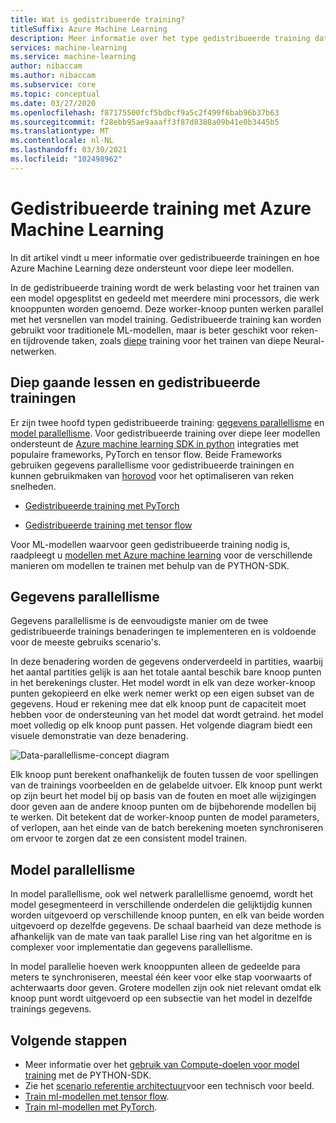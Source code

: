 ```yaml
---
title: Wat is gedistribueerde training?
titleSuffix: Azure Machine Learning
description: Meer informatie over het type gedistribueerde training dat Azure Machine Learning ondersteunt en de open source framework-integraties die beschikbaar zijn voor gedistribueerde trainingen.
services: machine-learning
ms.service: machine-learning
author: nibaccam
ms.author: nibaccam
ms.subservice: core
ms.topic: conceptual
ms.date: 03/27/2020
ms.openlocfilehash: f87175500fcf5bdbcf9a5c2f499f6bab96b37b63
ms.sourcegitcommit: f28ebb95ae9aaaff3f87d8388a09b41e0b3445b5
ms.translationtype: MT
ms.contentlocale: nl-NL
ms.lasthandoff: 03/30/2021
ms.locfileid: "102498962"
---
```

# <a name="distributed-training-with-azure-machine-learning"></a>Gedistribueerde training met Azure Machine Learning

In dit artikel vindt u meer informatie over gedistribueerde trainingen en hoe Azure Machine Learning deze ondersteunt voor diepe leer modellen. 

In de gedistribueerde training wordt de werk belasting voor het trainen van een model opgesplitst en gedeeld met meerdere mini processors, die werk knooppunten worden genoemd. Deze worker-knoop punten werken parallel met het versnellen van model training. Gedistribueerde training kan worden gebruikt voor traditionele ML-modellen, maar is beter geschikt voor reken-en tijdrovende taken, zoals [diepe](concept-deep-learning-vs-machine-learning.md) training voor het trainen van diepe Neural-netwerken. 

## <a name="deep-learning-and-distributed-training"></a>Diep gaande lessen en gedistribueerde trainingen 

Er zijn twee hoofd typen gedistribueerde training: [gegevens parallellisme](#data-parallelism) en [model parallellisme](#model-parallelism). Voor gedistribueerde training over diepe leer modellen ondersteunt de [Azure machine learning SDK in python](/python/api/overview/azure/ml/intro) integraties met populaire frameworks, PyTorch en tensor flow. Beide Frameworks gebruiken gegevens parallellisme voor gedistribueerde trainingen en kunnen gebruikmaken van [horovod](https://horovod.readthedocs.io/en/latest/summary_include.html) voor het optimaliseren van reken snelheden. 

* [Gedistribueerde training met PyTorch](how-to-train-pytorch.md#distributed-training)

* [Gedistribueerde training met tensor flow](how-to-train-tensorflow.md#distributed-training)

Voor ML-modellen waarvoor geen gedistribueerde training nodig is, raadpleegt u [modellen met Azure machine learning](concept-train-machine-learning-model.md#python-sdk) voor de verschillende manieren om modellen te trainen met behulp van de PYTHON-SDK.

## <a name="data-parallelism"></a>Gegevens parallellisme

Gegevens parallellisme is de eenvoudigste manier om de twee gedistribueerde trainings benaderingen te implementeren en is voldoende voor de meeste gebruiks scenario's.

In deze benadering worden de gegevens onderverdeeld in partities, waarbij het aantal partities gelijk is aan het totale aantal beschik bare knoop punten in het berekenings cluster. Het model wordt in elk van deze worker-knoop punten gekopieerd en elke werk nemer werkt op een eigen subset van de gegevens. Houd er rekening mee dat elk knoop punt de capaciteit moet hebben voor de ondersteuning van het model dat wordt getraind. het model moet volledig op elk knoop punt passen. Het volgende diagram biedt een visuele demonstratie van deze benadering.

![Data-parallellisme-concept diagram](./media/concept-distributed-training/distributed-training.svg)

Elk knoop punt berekent onafhankelijk de fouten tussen de voor spellingen van de trainings voorbeelden en de gelabelde uitvoer. Elk knoop punt werkt op zijn beurt het model bij op basis van de fouten en moet alle wijzigingen door geven aan de andere knoop punten om de bijbehorende modellen bij te werken. Dit betekent dat de worker-knoop punten de model parameters, of verlopen, aan het einde van de batch berekening moeten synchroniseren om ervoor te zorgen dat ze een consistent model trainen. 

## <a name="model-parallelism"></a>Model parallellisme

In model parallellisme, ook wel netwerk parallellisme genoemd, wordt het model gesegmenteerd in verschillende onderdelen die gelijktijdig kunnen worden uitgevoerd op verschillende knoop punten, en elk van beide worden uitgevoerd op dezelfde gegevens. De schaal baarheid van deze methode is afhankelijk van de mate van taak parallel Lise ring van het algoritme en is complexer voor implementatie dan gegevens parallellisme. 

In model parallelie hoeven werk knooppunten alleen de gedeelde para meters te synchroniseren, meestal één keer voor elke stap voorwaarts of achterwaarts door geven. Grotere modellen zijn ook niet relevant omdat elk knoop punt wordt uitgevoerd op een subsectie van het model in dezelfde trainings gegevens.

## <a name="next-steps"></a>Volgende stappen

* Meer informatie over het [gebruik van Compute-doelen voor model training](how-to-set-up-training-targets.md) met de PYTHON-SDK.
* Zie het [scenario referentie architectuur](/azure/architecture/reference-architectures/ai/training-deep-learning)voor een technisch voor beeld.
* [Train ml-modellen met tensor flow](how-to-train-tensorflow.md).
* [Train ml-modellen met PyTorch](how-to-train-pytorch.md).